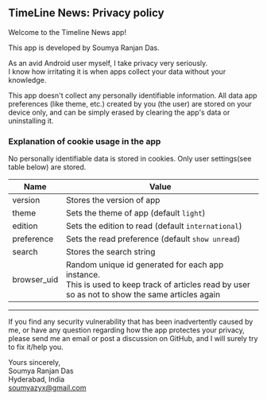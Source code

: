 ## TimeLine News: Privacy policy

Welcome to the Timeline News app!

This app is developed by Soumya Ranjan Das.<br>

As an avid Android user myself, I take privacy very seriously.<br/>
I know how irritating it is when apps collect your data without your knowledge.

This app doesn't collect any personally identifiable information. All data app preferences (like theme, etc.) created by you (the user) are stored on your device only, and can be simply erased by clearing the app's data or uninstalling it.

### Explanation of cookie usage in the app
No personally identifiable data is stored in cookies. 
Only user settings(see table below) are stored. 

| Name | Value| 
|------|-------|
| version | Stores the version of app |
| theme   | Sets the theme of app (default `light`) |
| edition | Sets the edition to read (default `international`) |
| preference  | Sets the read preference (default `show unread`) |
| search  | Stores the search string |
| browser_uid | Random unique id generated for each app instance. <br>This is used to keep track of articles read by user so as not to show the same articles again |

<hr>

If you find any security vulnerability that has been inadvertently caused by me, or have any question regarding how the app protectes your privacy, please send me an email or post a discussion on GitHub, and I will surely try to fix it/help you.

Yours sincerely,  
Soumya Ranjan Das  
Hyderabad, India  
soumyazyx@gmail.com

